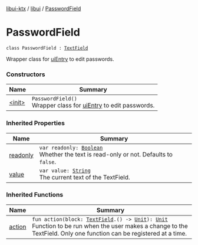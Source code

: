 [libui-ktx](../../index.md) / [libui](../index.md) / [PasswordField](./index.md)

# PasswordField

`class PasswordField : `[`TextField`](../-text-field/index.md)

Wrapper class for [uiEntry](../ui-entry.md) to edit passwords.

### Constructors

| Name | Summary |
|---|---|
| [&lt;init&gt;](-init-.md) | `PasswordField()`<br>Wrapper class for [uiEntry](../ui-entry.md) to edit passwords. |

### Inherited Properties

| Name | Summary |
|---|---|
| [readonly](../-text-field/readonly.md) | `var readonly: `[`Boolean`](https://kotlinlang.org/api/latest/jvm/stdlib/kotlin/-boolean/index.html)<br>Whether the text is read-only or not. Defaults to `false`. |
| [value](../-text-field/value.md) | `var value: `[`String`](https://kotlinlang.org/api/latest/jvm/stdlib/kotlin/-string/index.html)<br>The current text of the TextField. |

### Inherited Functions

| Name | Summary |
|---|---|
| [action](../-text-field/action.md) | `fun action(block: `[`TextField`](../-text-field/index.md)`.() -> `[`Unit`](https://kotlinlang.org/api/latest/jvm/stdlib/kotlin/-unit/index.html)`): `[`Unit`](https://kotlinlang.org/api/latest/jvm/stdlib/kotlin/-unit/index.html)<br>Function to be run when the user makes a change to the TextField. Only one function can be registered at a time. |
